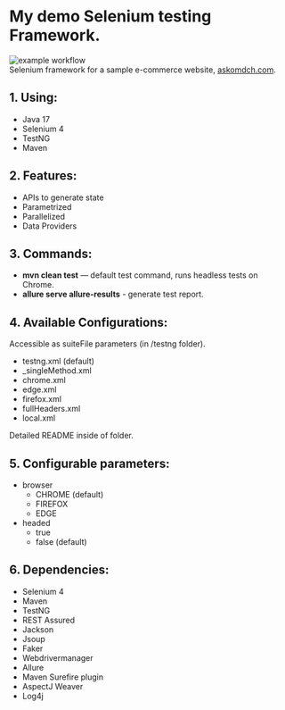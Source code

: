 
# My demo Selenium testing Framework.

![example workflow](https://github.com/hetacz/DemoTestFramework/actions/workflows/maven.yml/badge.svg)  
Selenium framework for a sample e-commerce website, [askomdch.com](https://askomdch.com).

## 1. Using:

 - Java 17
 - Selenium 4
 - TestNG
 - Maven

## 2. Features:

 - APIs to generate state
 - Parametrized
 - Parallelized
 - Data Providers

## 3. Commands:

 - **mvn clean test** — default test command, runs headless tests on Chrome.  
 - **allure serve allure-results** - generate test report.

## 4. Available Configurations:

Accessible as suiteFile parameters (in /testng folder).  
 - testng.xml (default)
 - _singleMethod.xml
 - chrome.xml
 - edge.xml
 - firefox.xml
 - fullHeaders.xml
 - local.xml
 
Detailed README inside of folder.

## 5. Configurable parameters:

 - browser
    - CHROME (default)
    - FIREFOX
    - EDGE
 - headed
    - true
    - false (default)

## 6. Dependencies:

 - Selenium 4
 - Maven
 - TestNG
 - REST Assured
 - Jackson
 - Jsoup
 - Faker
 - Webdrivermanager
 - Allure
 - Maven Surefire plugin
 - AspectJ Weaver
 - Log4j

